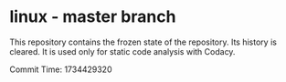 # linux - master branch

This repository contains the frozen state of the repository.
Its history is cleared. It is used only for static code
analysis with Codacy.

Commit Time: 1734429320